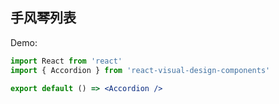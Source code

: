 ## 手风琴列表

Demo:

```jsx
import React from 'react'
import { Accordion } from 'react-visual-design-components'

export default () => <Accordion />
```
